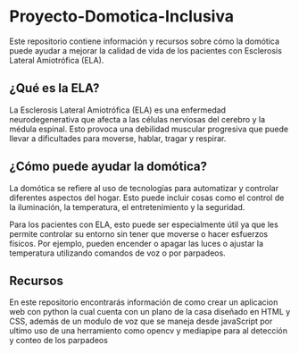 # Proyecto-Domotica-Inclusiva

Este repositorio contiene información y recursos sobre cómo la domótica puede ayudar a mejorar la calidad de vida de los pacientes con Esclerosis Lateral Amiotrófica (ELA).

## ¿Qué es la ELA?

La Esclerosis Lateral Amiotrófica (ELA) es una enfermedad neurodegenerativa que afecta a las células nerviosas del cerebro y la médula espinal. Esto provoca una debilidad muscular progresiva que puede llevar a dificultades para moverse, hablar, tragar y respirar.

## ¿Cómo puede ayudar la domótica?

La domótica se refiere al uso de tecnologías para automatizar y controlar diferentes aspectos del hogar. Esto puede incluir cosas como el control de la iluminación, la temperatura, el entretenimiento y la seguridad.

Para los pacientes con ELA, esto puede ser especialmente útil ya que les permite controlar su entorno sin tener que moverse o hacer esfuerzos físicos. Por ejemplo, pueden encender o apagar las luces o ajustar la temperatura utilizando comandos de voz o por parpadeos.


## Recursos

En este repositorio encontrarás información de como crear un aplicacion web con python la cual cuenta con un plano de la casa diseñado en HTML y CSS, además de un modulo de voz que se maneja desde javaScript por ultimo uso de una herramiento como opencv y mediapipe para al detección y conteo de los parpadeos
